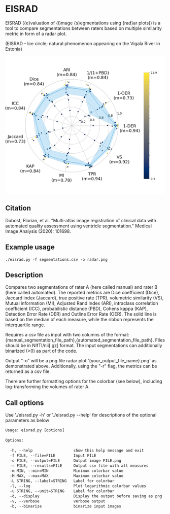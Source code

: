 # EISRAD
EISRAD ({e}valuation of {i}mage {s}egmentations using {rad}ar plots)) is a tool to compare segmentations between raters based on multiple similarity metric in form of a radar plot. 

(EISRAD - Ice circle; natural phenomenon appearing on the Vigala River in Estonia)

![polar plot example](polar.png)

## Citation
Dubost, Florian, et al. "Multi-atlas image registration of clinical data with automated quality assessment using ventricle segmentation." Medical Image Analysis (2020): 101698.

## Example usage
```
./eisrad.py -f segmentations.csv -o radar.png
```

## Description
Compares two segmentations of rater A (here called manual) and rater B (here called automated). The reported metrics are Dice coefficient (Dice), Jaccard index (Jaccard), true positive rate (TPR), volumetric similarity (VS), Mutual information (MI), Adjusted Rand Index (ARI), intraclass correlation coefficient (ICC), probabilistic distance (PBD), Cohens kappa (KAP), Detection Error Rate (DER) and Outline Error Rate (OER). The solid line is based on the median of each measure, while the ribbon represents the interquartile range.

Requires a csv file as input with two columns of the format: {manual_segmentation_file_path},{automated_segmentation_file_path}. Files should be in NIfTI/nii[.gz] format. The input segmentations can additionally binarized (>0) as part of the code. 

Output "-o" will be a png file radar plot '{your_output_file_name}.png' as demonstrated above. Additionally, using the "-r" flag, the metrics can be returned as a csv file. 

There are further formatting options for the colorbar (see below), including log-transforming the volumes of rater A. 

## Call options

Use './eisrad.py -h' or './eisrad.py --help' for descriptions of the optional parameters as below

```
Usage: eisrad.py [options]

Options:

  -h, --help                  show this help message and exit
  -f FILE, --file=FILE        Input FILE
  -o FILE, --output=FILE      Output image FILE.png
  -r FILE, --results=FILE     Output csv file with all measures
  -m MIN, --min=MIN           Minimum colorbar value
  -M MAX, --max=MAX           Maximum colorbar value
  -L STRING, --label=STRING   Label for colorbar
  -l, --log                   Plot logarithmic colorbar values
  -u STRING, --unit=STRING    Label for colorbar
  -d, --display               Display the output before saving as png
  -v, --verbose               verbose output
  -b, --binarize              binarize input images
```